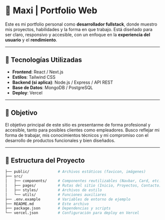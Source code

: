 # 💼 Maxi | Portfolio Web

Este es mi portfolio personal como **desarrollador fullstack**, donde muestro mis proyectos, habilidades y la forma en que trabajo. Está diseñado para ser claro, responsivo y accesible, con un enfoque en la **experiencia del usuario** y el **rendimiento**.

---

## 🚀 Tecnologías Utilizadas

- **Frontend**: React / Next.js  
- **Estilos**: Tailwind CSS  
- **Backend (si aplica)**: Node.js / Express / API REST  
- **Base de Datos**: MongoDB / PostgreSQL  
- **Deploy**: Vercel  

---

## 🎯 Objetivo

El objetivo principal de este sitio es presentarme de forma profesional y accesible, tanto para posibles clientes como empleadores. Busco reflejar mi forma de trabajar, mis conocimientos técnicos y mi compromiso con el desarrollo de productos funcionales y bien diseñados.

---

## 📁 Estructura del Proyecto

```bash
├── public/             # Archivos estáticos (favicon, imágenes)
├── src/
│   ├── components/     # Componentes reutilizables (Navbar, Card, etc.)
│   ├── pages/          # Rutas del sitio (Inicio, Proyectos, Contacto)
│   ├── styles/         # Archivos de estilo
│   └── utils/          # Funciones auxiliares
├── .env.example        # Variables de entorno de ejemplo
├── README.md           # Este archivo
├── package.json        # Dependencias y scripts
└── vercel.json         # Configuración para deploy en Vercel
